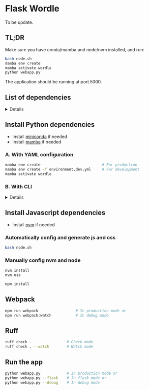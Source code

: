 # Flask Wordle

To be update.

## TL;DR

Make sure you have conda/mamba and node/nvm installed, and run:

```bash
bash node.sh
mamba env create
mamba activate wordle
python webapp.py
```

The application should be running at port 5000.

## List of dependencies

<details> <!-- markdownlint-disable-line MD033 -->

[package.json]: package.json
[environment.yml]: environment.yml

### Python dependencies

|Package            |Version        |Channel        |Settings         |Remarks                |
|:------------------|:--------------|:--------------|:----------------|:---------------------:|
|python             |>=3.12.0       |conda-forge    |[environment.yml]|                       |
|flask              |>=3.0          |conda-forge    |[environment.yml]|                       |
|waitress           |>=3.0          |conda-forge    |[environment.yml]|                       |

### Javascript dependencies

|Package            |Version        |Channel        |Settings         |Remarks                |
|:------------------|:--------------|:--------------|:----------------|:---------------------:|
|typescript         |>=5.5          |npm            |[package.json]   |                       |
|sass               |>=1.77         |npm            |[package.json]   |                       |
|webpack            |>=5.93         |npm            |[package.json]   |                       |

</details>

## Install Python dependencies

- Install [miniconda](docs/miniconda.md) if needed
- Install [mamba](docs/mamba.md) if needed

### A. With YAML configuration

```bash
mamba env create                            # For production
mamba env create -f environment.dev.yml     # For development
mamba activate wordle
```

### B. With CLI

<details> <!-- markdownlint-disable-line MD033 -->

```bash
mamba create -n wordle
mamba activate wordle

mamba install -c conda-forge flask cython waitress -y
mamba install -c conda-forge regex -y

# Dev dependencies
mamba install -c conda-forge ipykernel djlint ruff -y
```

</details>

## Install Javascript dependencies

- Install [nvm](docs/node.md) if needed

### Automatically config and generate js and css

```bash
bash node.sh
```

### Manually config nvm and node

```bash
nvm install
nvm use

npm install
```

## Webpack

```bash
npm run webpack                 # In production mode or
npm run webpack:watch           # In debug mode
```

## Ruff

```bash
ruff check .                # Check mode
ruff check . --watch        # Watch mode
```

## Run the app

```bash
python webapp.py            # In production mode or
python webapp.py --flask    # In flask mode or
python webapp.py --debug    # In debug mode
```
